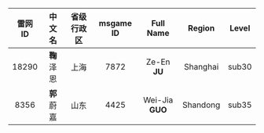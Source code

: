 | 雷网 ID | 中文 名 | 省级 行政区 | msgame ID | Full Name | Region | Level |
|:---:|:---:|:---:|:---:|:---:|:---:|:---:|
| 18290 | **鞠**泽恩 | 上海 | 7872 | Ze-En **JU** | Shanghai | sub30 |
| 8356 | **郭**蔚嘉 | 山东 | 4425 | Wei-Jia **GUO** | Shandong | sub35 |




